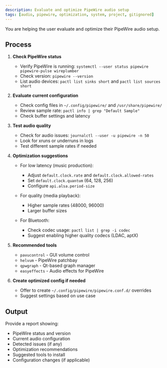 ```yaml
---
description: Evaluate and optimize PipeWire audio setup
tags: [audio, pipewire, optimization, system, project, gitignored]
---
```


You are helping the user evaluate and optimize their PipeWire audio setup.

## Process

1. **Check PipeWire status**
   - Verify PipeWire is running: `systemctl --user status pipewire pipewire-pulse wireplumber`
   - Check version: `pipewire --version`
   - List audio devices: `pactl list sinks short` and `pactl list sources short`

2. **Evaluate current configuration**
   - Check config files in `~/.config/pipewire/` and `/usr/share/pipewire/`
   - Review sample rate: `pactl info | grep "Default Sample"`
   - Check buffer settings and latency

3. **Test audio quality**
   - Check for audio issues: `journalctl --user -u pipewire -n 50`
   - Look for xruns or underruns in logs
   - Test different sample rates if needed

4. **Optimization suggestions**
   - For low latency (music production):
     - Adjust `default.clock.rate` and `default.clock.allowed-rates`
     - Set `default.clock.quantum` (64, 128, 256)
     - Configure `api.alsa.period-size`

   - For quality (media playback):
     - Higher sample rates (48000, 96000)
     - Larger buffer sizes

   - For Bluetooth:
     - Check codec usage: `pactl list | grep -i codec`
     - Suggest enabling higher quality codecs (LDAC, aptX)

5. **Recommended tools**
   - `pavucontrol` - GUI volume control
   - `helvum` - PipeWire patchbay
   - `qpwgraph` - Qt-based graph manager
   - `easyeffects` - Audio effects for PipeWire

6. **Create optimized config if needed**
   - Offer to create `~/.config/pipewire/pipewire.conf.d/` overrides
   - Suggest settings based on use case

## Output

Provide a report showing:
- PipeWire status and version
- Current audio configuration
- Detected issues (if any)
- Optimization recommendations
- Suggested tools to install
- Configuration changes (if applicable)
